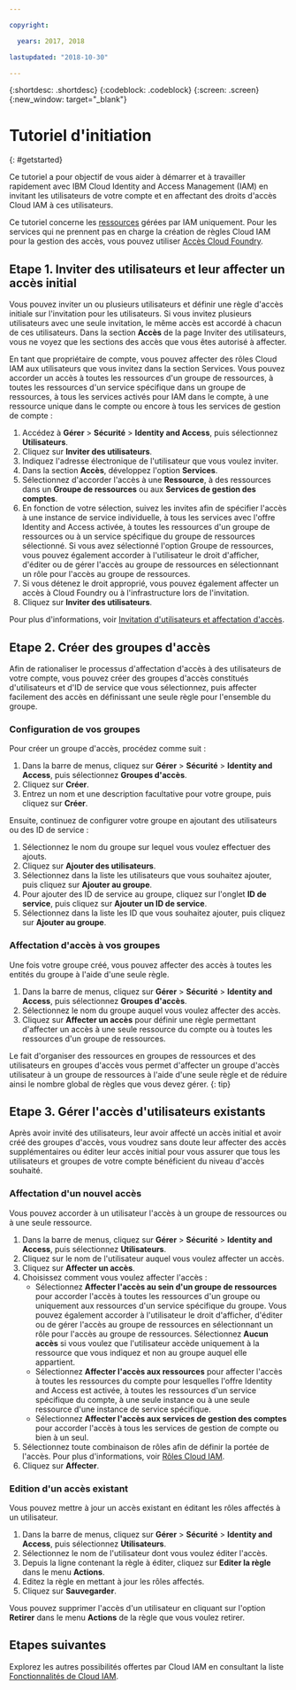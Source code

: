 ```yaml
---

copyright:

  years: 2017, 2018

lastupdated: "2018-10-30"

---
```


{:shortdesc: .shortdesc}
{:codeblock: .codeblock}
{:screen: .screen}
{:new_window: target="_blank"}

# Tutoriel d'initiation
{: #getstarted}

Ce tutoriel a pour objectif de vous aider à démarrer et à travailler rapidement avec IBM Cloud Identity and Access Management (IAM) en invitant les utilisateurs de votre compte et en affectant des droits d'accès Cloud IAM à ces utilisateurs.

Ce tutoriel concerne les [ressources](/docs/resources/acct_resources.html#resource) gérées par IAM uniquement. Pour les services qui ne prennent pas en charge la création de règles Cloud IAM pour la gestion des accès, vous pouvez utiliser [Accès Cloud Foundry](/docs/iam/cfaccess.html#cfaccess).


## Etape 1. Inviter des utilisateurs et leur affecter un accès initial

Vous pouvez inviter un ou plusieurs utilisateurs et définir une règle d'accès initiale sur l'invitation pour les utilisateurs. Si vous invitez plusieurs utilisateurs avec une seule invitation, le même accès est accordé à chacun de ces utilisateurs. Dans la section **Accès** de la page Inviter des utilisateurs, vous ne voyez que les sections des accès que vous êtes autorisé à affecter.

En tant que propriétaire de compte, vous pouvez affecter des rôles Cloud IAM aux utilisateurs que vous invitez dans la section Services. Vous pouvez accorder un accès à toutes les ressources d'un groupe de ressources, à toutes les ressources d'un service spécifique dans un groupe de ressources, à tous les services activés pour IAM dans le compte, à une ressource unique dans le compte ou encore à tous les services de gestion de compte :

1. Accédez à **Gérer** &gt; **Sécurité** &gt; **Identity and Access**, puis sélectionnez **Utilisateurs**.
2. Cliquez sur **Inviter des utilisateurs**.
3. Indiquez l'adresse électronique de l'utilisateur que vous voulez inviter.
4. Dans la section **Accès**, développez l'option **Services**.
5. Sélectionnez d'accorder l'accès à une **Ressource**, à des ressources dans un **Groupe de ressources** ou aux **Services de gestion des comptes**.
6. En fonction de votre sélection, suivez les invites afin de spécifier l'accès à une instance de service individuelle, à tous les services avec l'offre Identity and Access activée, à toutes les ressources d'un groupe de ressources ou à un service spécifique du groupe de ressources sélectionné. Si vous avez sélectionné l'option Groupe de ressources, vous pouvez également accorder à l'utilisateur le droit d'afficher, d'éditer ou de gérer l'accès au groupe de ressources en sélectionnant un rôle pour l'accès au groupe de ressources.
7. Si vous détenez le droit approprié, vous pouvez également affecter un accès à Cloud Foundry ou à l'infrastructure lors de l'invitation.
8. Cliquez sur **Inviter des utilisateurs**.

Pour plus d'informations, voir [Invitation d'utilisateurs et affectation d'accès](/docs/iam/iamuserinv.html#iamuserinv).

## Etape 2. Créer des groupes d'accès

Afin de rationaliser le processus d'affectation d'accès à des utilisateurs de votre compte, vous pouvez créer des groupes d'accès constitués d'utilisateurs et d'ID de service que vous sélectionnez, puis affecter facilement des accès en définissant une seule règle pour l'ensemble du groupe.

### Configuration de vos groupes

Pour créer un groupe d'accès, procédez comme suit :

1. Dans la barre de menus, cliquez sur **Gérer** &gt; **Sécurité** &gt; **Identity and Access**, puis sélectionnez **Groupes d'accès**.
2. Cliquez sur **Créer**.
3. Entrez un nom et une description facultative pour votre groupe, puis cliquez sur **Créer**.

Ensuite, continuez de configurer votre groupe en ajoutant des utilisateurs ou des ID de service :

1. Sélectionnez le nom du groupe sur lequel vous voulez effectuer des ajouts.
2. Cliquez sur **Ajouter des utilisateurs**.
3. Sélectionnez dans la liste les utilisateurs que vous souhaitez ajouter, puis cliquez sur **Ajouter au groupe**.
4. Pour ajouter des ID de service au groupe, cliquez sur l'onglet **ID de service**, puis cliquez sur **Ajouter un ID de service**.
5. Sélectionnez dans la liste les ID que vous souhaitez ajouter, puis cliquez sur **Ajouter au groupe**.

### Affectation d'accès à vos groupes

Une fois votre groupe créé, vous pouvez affecter des accès à toutes les entités du groupe à l'aide d'une seule règle.

1. Dans la barre de menus, cliquez sur **Gérer** &gt; **Sécurité** &gt; **Identity and Access**, puis sélectionnez **Groupes d'accès**.
2. Sélectionnez le nom du groupe auquel vous voulez affecter des accès.
3. Cliquez sur **Affecter un accès** pour définir une règle permettant d'affecter un accès à une seule ressource du compte ou à toutes les ressources d'un groupe de ressources.

Le fait d'organiser des ressources en groupes de ressources et des utilisateurs en groupes d'accès vous permet d'affecter un groupe d'accès utilisateur à un groupe de ressources à l'aide d'une seule règle et de réduire ainsi le nombre global de règles que vous devez gérer.
{: tip}


## Etape 3. Gérer l'accès d'utilisateurs existants

Après avoir invité des utilisateurs, leur avoir affecté un accès initial et avoir créé des groupes d'accès, vous voudrez sans doute leur affecter des accès supplémentaires ou éditer leur accès initial pour vous assurer que tous les utilisateurs et groupes de votre compte bénéficient du niveau d'accès souhaité.

### Affectation d'un nouvel accès

Vous pouvez accorder à un utilisateur l'accès à un groupe de ressources ou à une seule ressource.

1. Dans la barre de menus, cliquez sur **Gérer** &gt; **Sécurité** &gt; **Identity and Access**, puis sélectionnez **Utilisateurs**.
2. Cliquez sur le nom de l'utilisateur auquel vous voulez affecter un accès.
3. Cliquez sur **Affecter un accès**.
4. Choisissez comment vous voulez affecter l'accès :
    * Sélectionnez **Affecter l'accès au sein d'un groupe de ressources** pour accorder l'accès à toutes les ressources d'un groupe ou uniquement aux ressources d'un service spécifique du groupe. Vous pouvez également accorder à l'utilisateur le droit d'afficher, d'éditer ou de gérer l'accès au groupe de ressources en sélectionnant un rôle pour l'accès au groupe de ressources. Sélectionnez **Aucun accès** si vous voulez que l'utilisateur accède uniquement à la ressource que vous indiquez et non au groupe auquel elle appartient.
    * Sélectionnez **Affecter l'accès aux ressources** pour affecter l'accès à toutes les ressources du compte pour lesquelles l'offre Identity and Access est activée, à toutes les ressources d'un service spécifique du compte, à une seule instance ou à une seule ressource d'une instance de service spécifique.
    * Sélectionnez **Affecter l'accès aux services de gestion des comptes** pour accorder l'accès à tous les services de gestion de compte ou bien à un seul. 
5. Sélectionnez toute combinaison de rôles afin de définir la portée de l'accès. Pour plus d'informations, voir [Rôles Cloud IAM](/docs/iam/users_roles.html#iamusermanrol).
6. Cliquez sur **Affecter**.


### Edition d'un accès existant

Vous pouvez mettre à jour un accès existant en éditant les rôles affectés à un utilisateur.

1. Dans la barre de menus, cliquez sur **Gérer** &gt; **Sécurité** &gt; **Identity and Access**, puis sélectionnez **Utilisateurs**.
2. Sélectionnez le nom de l'utilisateur dont vous voulez éditer l'accès.
3. Depuis la ligne contenant la règle à éditer, cliquez sur **Editer la règle** dans le menu **Actions**.
4. Editez la règle en mettant à jour les rôles affectés.
5. Cliquez sur **Sauvegarder**.

Vous pouvez supprimer l'accès d'un utilisateur en cliquant sur l'option **Retirer** dans le menu **Actions** de la règle que vous voulez retirer.

## Etapes suivantes

Explorez les autres possibilités offertes par Cloud IAM en consultant la liste [Fonctionnalités de Cloud IAM](/docs/iam/index.html#features).
